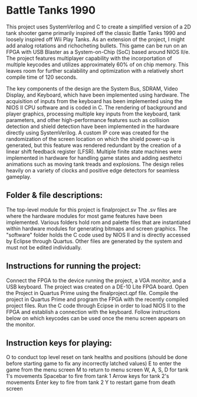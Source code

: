 # Battle Tanks 1990

This project uses SystemVerilog and C to create a simplified version of a 2D tank shooter game primarily inspired off the classic Battle Tanks 1990 and loosely inspired off Wii Play Tanks. As an extension of the project, I might add analog rotations and richocheting bullets. This game can be run on an FPGA with USB Blaster as a System-on-Chip (SoC) based around NIOS II/e. The project features multiplayer capability with the incorportation of multiple keycodes and utilizes approximately 60% of on chip memory. This leaves room for further scalability and optimization with a relatively short compile time of 120 seconds.

The key components of the design are the System Bus, SDRAM, Video Display, and Keyboard, which have been implemented using hardware. The acquisition of inputs from the keyboard has been implemented using the NIOS II CPU software and is coded in C. The rendering of background and player graphics, processing multiple key inputs from the keyboard, tank parameters, and other high-performance features such as collision detection and shield detection have been implemented in the hardware directly using SystemVerilog. A custom IP core was created for the randomization of the screen location on which the shield power-up is generated, but this feature was rendered redundant by the creation of a linear shift feedback register (LFSR). Multiple finite state machines were implemented in hardware for handling game states and adding aesthetci animations such as moving tank treads and explosions. The design relies heavily on a variety of clocks and positive edge detectors for seamless gameplay.

## Folder & file descriptions:

The top-level module for this project is finalproject.sv 
The .sv files are where the hardware modules for most game features have been implemented.
Various folders hold rom and palette files that are instantiated within hardware modules for generating bitmaps and screen graphics.
The "software" folder holds the C code used by NIOS II and is directly accessed by Eclipse through Quartus.
Other files are generated by the system and must not be edited individually.

## Instructions for running the project:

Connect the FPGA to the device running the project, a VGA monitor, and a USB keyboard. The project was created on a DE-10 Lite FPGA board.
Open the Project in Quartus Prime using the finalproject.qpf file.
Compile the project in Quartus Prime and program the FPGA with the recently compiled project files. Run the C code through Ecipse in order to load NIOS II to the FPGA and establish a connection with the keyboard.
Follow instructions below on which keycodes can be used once the menu screen appears on the monitor.

## Instruction keys for playing:

O to conduct top level reset on tank healths and positions (should be done before starting game to fix any incorrectly latched values)
E to enter the game from the menu screen
M to return to menu screen
W, A, S, D for tank 1's movements
Spacebar to fire from tank 1
Arrow keys for tank 2's movements
Enter key  to fire from tank 2
Y to restart game from death screen
